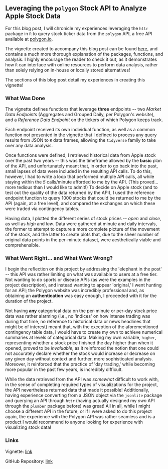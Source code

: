 ## Leveraging the `polygon` Stock API to Analyze Apple Stock Data

For this blog post, I will chronicle my experiences leveraging the `httr` package
in `R` to query stock ticker data from the `polygon` API, a free API available at
[polygon.io](polygon.io).

The vignette created to accompany this blog post can be found [here](halljc76.github.io/polygonVignette), and contains a much more thorough explanation of the packages, functions, and analysis. I highly encourage the reader to check it out, as it demonstrates how `R` can interface with online resources to perform data analysis, rather than solely relying on in-house or locally stored alternatives!

The sections of this blog post detail my experiences in creating this vignette!

### What Was Done

The vignette defines functions that leverage **three** endpoints -- two 
*Market Data Endpoints* (Aggregates and Grouped Daily, per Polygon's website), 
and a *Reference Data Endpoint* on the tickers of which Polygon keeps track.

Each endpoint received its own individual function, as well as a common function
not presented in the vignette that I defined to process any query results from
JSON to `R` data frames, allowing the `tidyverse` family to take over any data analysis.

Once functions were defined, I retrieved historical data from Apple stock over the past two years -- this was the timeframe allowed by the **basic** plan of the API, and unfortunately meant that, in order to go back into the past, small lapses of data were included in the resulting API calls. To do this, however, I had to write a loop that performed multiple API calls, all while staying within the *5* calls/minute afforded to me by the API. (This proved... more tedious than I would like to admit!) To decide on Apple stock (and to test out the quality of the data returned by the API), I used the reference endpoint function to query $1000$ stocks that could be returned to me by the API (again, at a free level), and compared the exchanges on which these were traded via contingency tables.

Having data, I plotted the different series of stock prices -- *open* and *close*, as well as *high* and *low*. Data were gathered at minute and daily intervals, the former to attempt to capture a more complete picture of the movement of the stock, and the latter to create plots that, due to the sheer number of original data points in the per-minute dataset, were aesthetically viable and comprehensible. 

### What Went Right... and What Went Wrong?

I begin the reflection on this project by addressing the 'elephant in the post' -- this API was rather limiting on what was available to users at a free tier. Not wanting to do sports or disease APIs (as were the examples in the project description), and instead wanting to appear 'original,' I went hunting for an API; the Polygon website was incredibly professional and, as obtaining an **authentication** was easy enough, I proceeded with it for the duration of the project.

Not having **any** categorical data on the per-minute or per-day stock price data was rather alarming (i.e., no 'indices' on how intense trading was during that time, no reference to historical data or news headlines that might be of interest) meant that, with the exception of the aforementioned contingency table data, I would have to create my own to achieve numerical summaries at levels of categorical data. Making my own variable, `higher`, representing whether a stock price finished the day higher than when it opened, proved to be *invaluable*, as it reinforced the notion that one could not accurately declare whether the stock would increase or decrease on any given day without context and further, more sophisticated analysis. Moreover, it reinforced that the practice of 'day trading,' while becoming more popular in the past few years, is incredibly difficult.

While the data retrieved from the API was *somewhat* difficult to work with, in the sense of completing required types of visualizations for the project, the API nevertheless returned data that made it possible! Additionally, having experience converting from a JSON object via the `jsonlite` package and querying an API through `httr` (having actually designed my *own* API through the `plumber` package before) was great! All in all, while I might choose a different API in the future, or if I were asked to do this project again, the experience with the Polygon API was rather seamless and is a product I would recommend to anyone looking for experience with visualizing stock data!

### Links

Vignette: [link](halljc76.github.io/polygonVignette)

GitHub Repository: [link](https://github.com/halljc76/polygonVignette)
